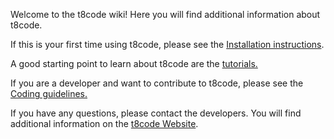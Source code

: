 Welcome to the t8code wiki! Here you will find additional information about t8code.

If this is your first time using t8code, please see the [Installation instructions](https://github.com/holke/t8code/wiki/Installation).

A good starting point to learn about t8code are the [tutorials.](https://github.com/holke/t8code/wiki/Tutorial---Overview)

If you are a developer and want to contribute to t8code, please see the [Coding guidelines.](https://github.com/holke/t8code/wiki/Coding-Guideline)

If you have any questions, please contact the developers. You will find additional information on the [t8code Website](https://dlr-amr.github.io/t8code/).


